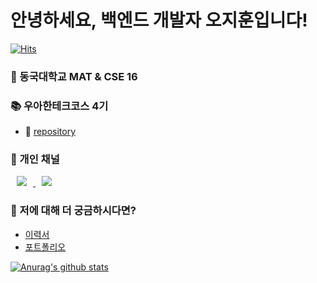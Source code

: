 # 안녕하세요, 백엔드 개발자 오지훈입니다!

[![Hits](https://hits.seeyoufarm.com/api/count/incr/badge.svg?url=https%3A%2F%2Fgithub.com%2FOhzzi&count_bg=%2379C83D&title_bg=%23555555&icon=&icon_color=%23E7E7E7&title=hits&edge_flat=false)](https://hits.seeyoufarm.com)  

### 🔭 동국대학교 MAT & CSE 16  
### 📚 우아한테크코스 4기
- 📢 [repository](https://github.com/Ohzzi/woowacourse)
### 🚀 개인 채널
<a href="https://velog.io/@ohzzi">
    <img 
        src="https://img.shields.io/badge/Velog-11B48A?style=flat-square&logo=Vimeo&logoColor=white&link=https://velog.io/@ohzzi/"
        style="height : auto; margin-left : 10px; margin-right : 10px;"/>
</a>
<a href="https://www.instagram.com/oh_zzi_/">
    <img 
        src="https://img.shields.io/badge/instagram-E4405F?style=flat-square&logo=instagram&logoColor=white&link=https://www.instagram.com/oh_zzi_/"
        style="height : auto; margin-left : 10px; margin-right : 10px;"/>
</a>

### 🤔 저에 대해 더 궁금하시다면?
- [이력서](https://battle-guide-a40.notion.site/7a8ed7476fba4cb38857de8d0e5075cf)
- [포트폴리오](https://battle-guide-a40.notion.site/720a25e4e3314e6fbb6c2a3fc030d46f)

[![Anurag's github stats](https://github-readme-stats.vercel.app/api?username=Ohzzi&show_icons=true&theme=solarized-light)](https://github.com/anuraghazra/github-readme-stats) 

<!--
**Ohzzi/Ohzzi** is a ✨ _special_ ✨ repository because its `README.md` (this file) appears on your GitHub profile.

Here are some ideas to get you started:

- 🔭 I’m currently working on ...
- 🌱 I’m currently learning ...
- 👯 I’m looking to collaborate on ...
- 🤔 I’m looking for help with ...
- 💬 Ask me about ...
- 📫 How to reach me: ...
- 😄 Pronouns: ...
- ⚡ Fun fact: ...
-->
